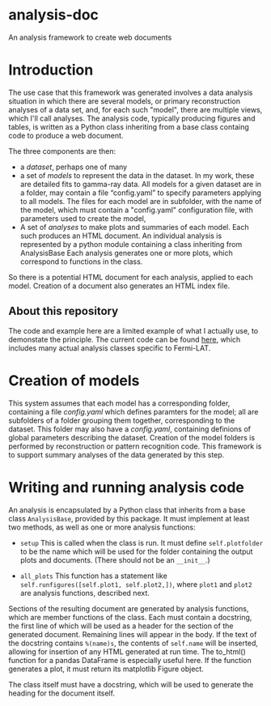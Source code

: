# analysis-doc
An analysis framework to create web documents

# Introduction

The use case that this framework was generated involves a data analysis situation in which there are several models, or primary reconstruction analyses of a data set, and, for each such "model", there are multiple views, which I'll call analyses.  The analysis code, typically producing figures and tables, is written as a Python class inheriting from a base class containg code to produce a web document.

The three components are then:

* a _dataset_, perhaps one of many
* a set of _models_ to represent the data in  the dataset. In my work, these are detailed fits to gamma-ray data. All models for a given dataset are in a folder, may contain a file “config.yaml” to specify parameters applying to all models. The files for each model are in subfolder, with the name of the model, which must contain a "config.yaml" configuration file, with parameters used to create the model, 
* A set of _analyses_ to make plots and summaries of each model. Each such produces an HTML document. An individual analysis is represented by a python module containing a class inheriting from AnalysisBase
Each analysis generates one or more plots, which correspond to functions in the class.

So there is a potential HTML document for each analysis, applied to each model. Creation of a document also generates an HTML index file.

## About this repository
The code and example here are a limited example of what I actually use, to demonstate the principle. The current code can be found
[here](https://github.com/tburnett/pointlike/tree/master/python/uw/like2/analyze), which includes many actual analysis classes specific to Fermi-LAT.

# Creation of models
This system assumes that each model has a corresponding folder, containing a file _config.yaml_ which defines paramters for the model; all are subfolders of a folder grouping them together, corresponding to the dataset. This folder may also have a _config.yaml_, containing definions of global parameters describing the dataset. Creation of the model folders is performed by reconstruction or pattern recognition code. This framework is to support summary analyses of the data generated by this step.

# Writing and running analysis code
An analysis is encapsulated by a Python class that inherits from a base class `AnalysisBase`, provided by this package. It must implement at least two methods, as well as one or more analysis functions:

* `setup`
This is called when the class is run. It must define `self.plotfolder` to be the name which will be used for the folder containing the output plots and documents. (There should not be an `__init__`.)

* `all_plots` 
This function has a statement like `self.runfigures([self.plot1, self.plot2,])`, where `plot1` and `plot2` are analysis functions, described next.

Sections of the resulting document are generated by analysis functions, which are member functions of the class. Each must contain a docstring, the first line of which will be used as a header for the section of the generated document. Remaining lines will appear in the body. If the text of the docstring contains `%(name)s`, the contents of
`self.name` will be inserted, allowing for insertion of any HTML generated at run time. The to_html() function for a pandas DataFrame is especially useful here. If the function generates a plot, it must return its matplotlib Figure object.

The class itself must have a docstring, which will be used to generate the heading for the document itself.
